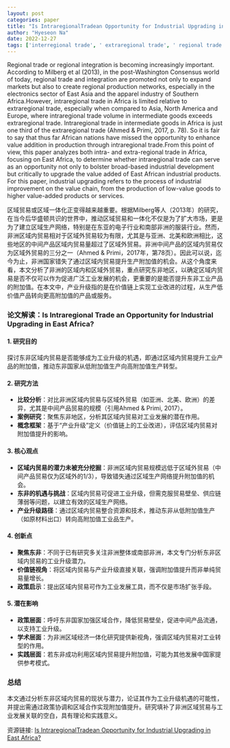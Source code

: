 ```yaml
---
layout: post
categories: paper
title: "Is IntraregionalTradean Opportunity for Industrial Upgrading in East Africa?"
author: "Hyeseon Na"
date: 2022-12-27
tags: ['interregional trade', ' extraregional trade', ' regional trade', ' industrial upgrading', ' Africa', ' apparel industry', ' inter-African trade', ' trade networks', ' regional trade networks', ' regional integration', ' trade integration', ' intraregional trade']
---
```


Regional trade or regional integration is becoming increasingly important. According to Milberg et al (2013), in the post-Washington Consensus world of today, regional trade and integration are promoted not only to expand markets but also to create regional production networks, especially in the electronics sector of East Asia and the apparel industry of Southern Africa.However, intraregional trade in Africa is limited relative to extraregional trade, especially when compared to Asia, North America and Europe, where intraregional trade volume in intermediate goods exceeds extraregional trade. Intraregional trade in intermediate goods in Africa is just one third of the extraregional trade (Ahmed & Primi, 2017, p. 78). So it is fair to say that thus far African nations have missed the opportunity to enhance value addition in production through intraregional trade.From this point of view, this paper analyzes both intra- and extra-regional trade in Africa, focusing on East Africa, to determine whether intraregional trade can serve as an opportunity not only to bolster broad-based industrial development but critically to upgrade the value added of East African industrial products. For this paper, industrial upgrading refers to the process of industrial improvement on the value chain, from the production of low-value goods to higher value-added products or services.

区域贸易或区域一体化正变得越来越重要。根据Milberg等人（2013年）的研究，在当今后华盛顿共识的世界中，推动区域贸易和一体化不仅是为了扩大市场，更是为了建立区域生产网络，特别是在东亚的电子行业和南部非洲的服装行业。然而，非洲区域内贸易相对于区域外贸易较为有限，尤其是与亚洲、北美和欧洲相比，这些地区的中间产品区域内贸易量超过了区域外贸易。非洲中间产品的区域内贸易仅为区域外贸易的三分之一（Ahmed & Primi，2017年，第78页）。因此可以说，迄今为止，非洲国家错失了通过区域内贸易提升生产附加值的机会。从这个角度来看，本文分析了非洲的区域内和区域外贸易，重点研究东非地区，以确定区域内贸易是否不仅可以作为促进广泛工业发展的机会，更重要的是能否提升东非工业产品的附加值。在本文中，产业升级指的是在价值链上实现工业改进的过程，从生产低价值产品转向更高附加值的产品或服务。

### **论文解读：Is Intraregional Trade an Opportunity for Industrial Upgrading in East Africa?**  

#### **1. 研究目的**  
探讨东非区域内贸易是否能够成为工业升级的机遇，即通过区域内贸易提升工业产品的附加值，推动东非国家从低附加值生产向高附加值生产转型。  

#### **2. 研究方法**  
- **比较分析**：对比非洲区域内贸易与区域外贸易（如亚洲、北美、欧洲）的差异，尤其是中间产品贸易的规模（引用Ahmed & Primi, 2017）。  
- **案例研究**：聚焦东非地区，分析其区域内贸易对工业发展的潜在作用。  
- **概念框架**：基于“产业升级”定义（价值链上的工业改进），评估区域内贸易对附加值提升的影响。  

#### **3. 核心观点**  
- **区域内贸易的潜力未被充分挖掘**：非洲区域内贸易规模远低于区域外贸易（中间产品贸易仅为区域外的1/3），导致错失通过区域生产网络提升附加值的机会。  
- **东非的机遇与挑战**：区域内贸易可促进工业升级，但需克服贸易壁垒、供应链薄弱等问题，以建立有效的区域生产网络。  
- **产业升级路径**：通过区域内贸易整合资源和技术，推动东非从低附加值生产（如原材料出口）转向高附加值工业品生产。  

#### **4. 创新点**  
- **聚焦东非**：不同于已有研究多关注非洲整体或南部非洲，本文专门分析东非区域内贸易的工业升级潜力。  
- **价值链视角**：将区域内贸易与产业升级直接关联，强调附加值提升而非单纯贸易量增长。  
- **政策启示**：提出区域内贸易可作为工业发展工具，而不仅是市场扩张手段。  

#### **5. 潜在影响**  
- **政策层面**：呼吁东非国家加强区域合作，降低贸易壁垒，促进中间产品流通，以支持工业升级。  
- **学术层面**：为非洲区域经济一体化研究提供新视角，强调区域内贸易对工业转型的作用。  
- **实践层面**：若东非成功利用区域内贸易提升附加值，可能为其他发展中国家提供参考模式。  

### **总结**  
本文通过分析东非区域内贸易的现状与潜力，论证其作为工业升级机遇的可能性，并提出需通过政策协调和区域合作实现附加值提升。研究填补了非洲区域贸易与工业发展关联的空白，具有理论和实践意义。

资源链接: [Is IntraregionalTradean Opportunity for Industrial Upgrading in East Africa?](https://papers.ssrn.com/sol3/papers.cfm?abstract_id=4198650)
